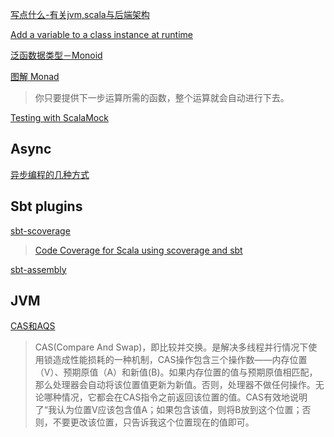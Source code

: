 [写点什么-有关jvm,scala与后端架构](https://hongjiang.info/scala/)

[Add a variable to a class instance at runtime](https://rosettacode.org/wiki/Add_a_variable_to_a_class_instance_at_runtime#Python)

[泛函数据类型－Monoid](https://www.cnblogs.com/tiger-xc/p/4442953.html)

[图解 Monad](http://www.ruanyifeng.com/blog/2015/07/monad.html)
>你只要提供下一步运算所需的函数，整个运算就会自动进行下去。

[Testing with ScalaMock](https://scalamock.org/quick-start/)

## Async

[异步编程的几种方式 ](https://ericfu.me/several-ways-to-aync/)

## Sbt plugins
[sbt-scoverage](https://github.com/scoverage/sbt-scoverage)
>[Code Coverage for Scala using scoverage and sbt](https://www.youtube.com/watch?v=oz_HcHvbp7Y)

[sbt-assembly](https://github.com/sbt/sbt-assembly)

## JVM

[CAS和AQS](https://blog.csdn.net/u010862794/article/details/72892300)
>CAS(Compare And Swap)，即比较并交换。是解决多线程并行情况下使用锁造成性能损耗的一种机制，CAS操作包含三个操作数——内存位置（V）、预期原值（A）和新值(B)。如果内存位置的值与预期原值相匹配，那么处理器会自动将该位置值更新为新值。否则，处理器不做任何操作。无论哪种情况，它都会在CAS指令之前返回该位置的值。CAS有效地说明了“我认为位置V应该包含值A；如果包含该值，则将B放到这个位置；否则，不要更改该位置，只告诉我这个位置现在的值即可。
